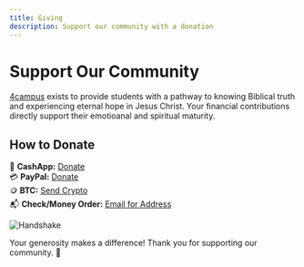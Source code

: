 ```yaml
---
title: Giving
description: Support our community with a donation
---
```


# Support Our Community

[4campus](https://www.4campus.net/) exists to provide students with a pathway to knowing Biblical truth and experiencing eternal hope in Jesus Christ. Your financial contributions directly support their emotioanal and spiritual maturity.

## How to Donate

💸 **CashApp:** [Donate](https://cash.me/$ancientpathsio)  
💳 **PayPal:** [Donate](https://www.paypal.com/ncp/payment/5UEDTRTKWPZVC)  
🪙 **BTC:** [Send Crypto](https://cash.me/$ancientpathsio)  
📬 **Check/Money Order:** [Email for Address](mailto:ancientpaths.io@gmail.com)

![Handshake](/img/handshake.png)

Your generosity makes a difference! Thank you for supporting our community. 🙌
